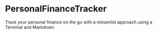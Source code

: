 # PersonalFinanceTracker
Track your personal finance on the go with a minamilst approach using a Terminal and Markdown
